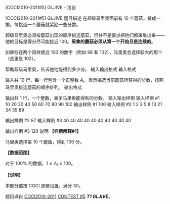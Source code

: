 



[COCI2010-2011#5] GLJIVE - 洛谷














[COCI2010-2011#5] GLJIVE
题目描述
在超级马里奥面前有 $10$ 个蘑菇，排成一排。每挑选一个蘑菇就奖励一些分数。

超级马里奥必须按蘑菇出现的顺序挑选蘑菇，但并不是要求把他们都采集出来——他的目标是得分尽可能接近 $100$。**采集的蘑菇必须从第一个开始且是连续的**。

如果存在两个同样接近 $100$ 的数字（例如 $98$ 和 $102$），马里奥会选择较大的那个（这里是 $102$）。

帮助超级马里奥，告诉他他能得到多少分。
输入输出格式
输入格式

输入共 $10$ 行，每一行包含一个正整数 $A_i$，表示挑选当前蘑菇所获得的分数，按照马里奥挑选蘑菇的顺序排列。
输出格式

输出共 $1$ 行，一个整数，表示马里奥能得到的分数。
输入输出样例
输入样例 #1
10
20
30
40
50
60
70
80
90
100 
输出样例 #1
100
输入样例 #2
1
2
3
5
8
13
21
34
55
89 

输出样例 #2
87
输入样例 #3
40
40
40
40
40
40
40
40
40
40 

输出样例 #3
120
说明
**【样例解释#1】**

马里奥选择第 $10$ 个蘑菇，得到 $100$ 分。

**【数据范围】**

对于 $100\%$ 的数据，$1\le A_i\le 100$。

**【说明】**

本题分值按 COCI 原题设置，满分 $30$。

题目译自 [COCI2010-2011](https://hsin.hr/coci/archive/2010_2011/) [CONTEST #5](https://hsin.hr/coci/archive/2010_2011/contest5_tasks.pdf)  _**T1 GLJIVE**_。







